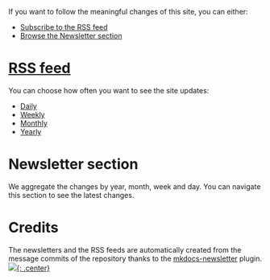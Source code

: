 If you want to follow the meaningful changes of this site, you can either:

* [Subscribe to the RSS feed](#rss_feed)
* [Browse the Newsletter section](#newsletter_section)

# [RSS feed](rss.md)

You can choose how often you want to see the site updates:

* [Daily](https://lyz-code.github.io/blue-book/daily.xml)
* [Weekly](https://lyz-code.github.io/blue-book/weekly.xml)
* [Monthly](https://lyz-code.github.io/blue-book/monthly.xml)
* [Yearly](https://lyz-code.github.io/blue-book/yearly.xml)

# Newsletter section

We aggregate the changes by year, month, week and day. You can navigate this section to
see the latest changes.

# Credits

The newsletters and the RSS feeds are automatically created from the message commits of
the repository thanks to the
[mkdocs-newsletter](https://lyz-code.github.io/mkdocs-newsletter/) plugin.
[![](not-by-ai.svg){: .center}](https://notbyai.fyi)
